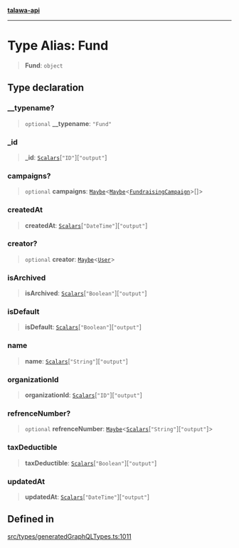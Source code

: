 [**talawa-api**](../../../README.md)

***

# Type Alias: Fund

> **Fund**: `object`

## Type declaration

### \_\_typename?

> `optional` **\_\_typename**: `"Fund"`

### \_id

> **\_id**: [`Scalars`](Scalars.md)\[`"ID"`\]\[`"output"`\]

### campaigns?

> `optional` **campaigns**: [`Maybe`](Maybe.md)\<[`Maybe`](Maybe.md)\<[`FundraisingCampaign`](FundraisingCampaign.md)\>[]\>

### createdAt

> **createdAt**: [`Scalars`](Scalars.md)\[`"DateTime"`\]\[`"output"`\]

### creator?

> `optional` **creator**: [`Maybe`](Maybe.md)\<[`User`](User.md)\>

### isArchived

> **isArchived**: [`Scalars`](Scalars.md)\[`"Boolean"`\]\[`"output"`\]

### isDefault

> **isDefault**: [`Scalars`](Scalars.md)\[`"Boolean"`\]\[`"output"`\]

### name

> **name**: [`Scalars`](Scalars.md)\[`"String"`\]\[`"output"`\]

### organizationId

> **organizationId**: [`Scalars`](Scalars.md)\[`"ID"`\]\[`"output"`\]

### refrenceNumber?

> `optional` **refrenceNumber**: [`Maybe`](Maybe.md)\<[`Scalars`](Scalars.md)\[`"String"`\]\[`"output"`\]\>

### taxDeductible

> **taxDeductible**: [`Scalars`](Scalars.md)\[`"Boolean"`\]\[`"output"`\]

### updatedAt

> **updatedAt**: [`Scalars`](Scalars.md)\[`"DateTime"`\]\[`"output"`\]

## Defined in

[src/types/generatedGraphQLTypes.ts:1011](https://github.com/Suyash878/talawa-api/blob/e4413cec641a837926071678fed3c7f67234e31e/src/types/generatedGraphQLTypes.ts#L1011)
